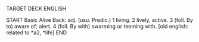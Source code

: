 TARGET DECK
ENGLISH

START
Basic
Alive
Back: adj. (usu. Predic.) 1 living. 2 lively, active. 3 (foll. By to) aware of; alert. 4 (foll. By with) swarming or teeming with. [old english: related to *a2, *life]
END
